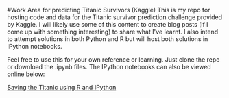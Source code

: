 #Work Area for predicting Titanic Survivors (Kaggle)
This is my repo for hosting code and data for the Titanic survivor prediction challenge provided by Kaggle. I will likely use some of this content to create blog posts (if I come up with something interesting) to share what I've learnt. I also intend to attempt solutions in both Python and R but will host both solutions in IPython notebooks.

Feel free to use this for your own reference or learning. Just clone the repo or download the .ipynb files. The IPython notebooks can also be viewed online below:  

[Saving the Titanic using R and IPython](http://nbviewer.ipython.org/github/shankarmsy/Kaggle_Titanic/blob/master/Saving%20the%20Titanic%20using%20R%20and%20IPython.ipynb)  
